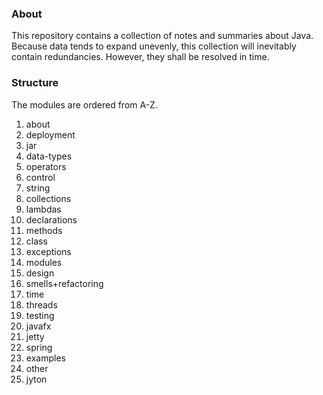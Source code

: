 ### About
This repository contains a collection of notes and summaries about Java.
Because data tends to expand unevenly, this collection will inevitably contain redundancies.
However, they shall be resolved in time.

### Structure
The modules are ordered from A-Z.
1. about
1. deployment
1. jar
1. data-types
1. operators
1. control
1. string
1. collections
1. lambdas
1. declarations
1. methods
1. class
1. exceptions
1. modules
1. design
1. smells+refactoring
1. time
1. threads
1. testing
1. javafx
1. jetty
1. spring
1. examples
1. other
1. jyton

